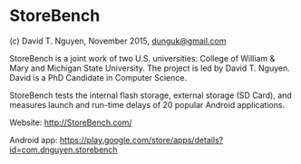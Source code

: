 # StoreBench

(c) David T. Nguyen, November 2015, dunguk@gmail.com

StoreBench is a joint work of two U.S. universities: College of William & Mary and Michigan State University. The project is led by David T. Nguyen. David is a PhD Candidate in Computer Science. 

StoreBench tests the internal flash storage, external storage (SD Card), and measures launch and run-time delays of 20 popular Android applications.

Website: http://StoreBench.com/

Android app: https://play.google.com/store/apps/details?id=com.dnguyen.storebench


